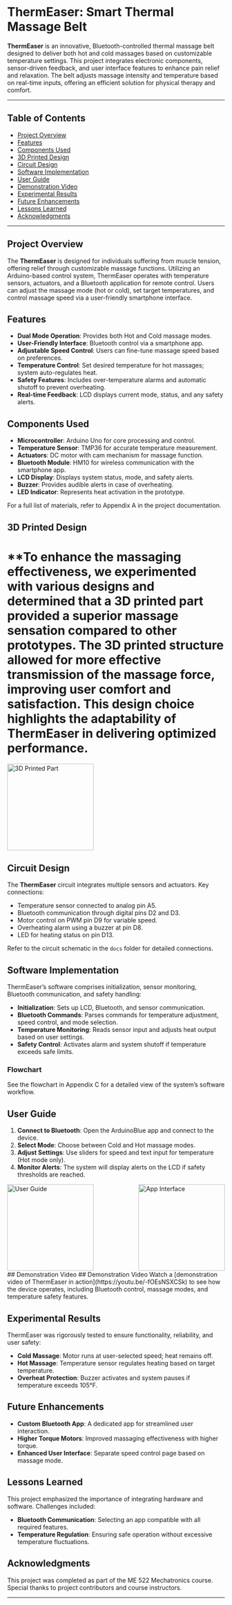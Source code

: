 # ThermEaser: Smart Thermal Massage Belt

**ThermEaser** is an innovative, Bluetooth-controlled thermal massage belt designed to deliver both hot and cold massages based on customizable temperature settings. This project integrates electronic components, sensor-driven feedback, and user interface features to enhance pain relief and relaxation. The belt adjusts massage intensity and temperature based on real-time inputs, offering an efficient solution for physical therapy and comfort.

---

## Table of Contents
- [Project Overview](#project-overview)
- [Features](#features)
- [Components Used](#components-used)
- [3D Printed Design](#3d-printed-design)
- [Circuit Design](#circuit-design)
- [Software Implementation](#software-implementation)
- [User Guide](#user-guide)
- [Demonstration Video](#demonstration-video)
- [Experimental Results](#experimental-results)
- [Future Enhancements](#future-enhancements)
- [Lessons Learned](#lessons-learned)
- [Acknowledgments](#acknowledgments)

---

## Project Overview
The **ThermEaser** is designed for individuals suffering from muscle tension, offering relief through customizable massage functions. Utilizing an Arduino-based control system, ThermEaser operates with temperature sensors, actuators, and a Bluetooth application for remote control. Users can adjust the massage mode (hot or cold), set target temperatures, and control massage speed via a user-friendly smartphone interface.

## Features
- **Dual Mode Operation**: Provides both Hot and Cold massage modes.
- **User-Friendly Interface**: Bluetooth control via a smartphone app.
- **Adjustable Speed Control**: Users can fine-tune massage speed based on preferences.
- **Temperature Control**: Set desired temperature for hot massages; system auto-regulates heat.
- **Safety Features**: Includes over-temperature alarms and automatic shutoff to prevent overheating.
- **Real-time Feedback**: LCD displays current mode, status, and any safety alerts.

## Components Used
- **Microcontroller**: Arduino Uno for core processing and control.
- **Temperature Sensor**: TMP36 for accurate temperature measurement.
- **Actuators**: DC motor with cam mechanism for massage function.
- **Bluetooth Module**: HM10 for wireless communication with the smartphone app.
- **LCD Display**: Displays system status, mode, and safety alerts.
- **Buzzer**: Provides audible alerts in case of overheating.
- **LED Indicator**: Represents heat activation in the prototype.

For a full list of materials, refer to Appendix A in the project documentation.

## 3D Printed Design
 **To enhance the massaging effectiveness, we experimented with various designs and determined that a 3D printed part provided a superior massage sensation compared to other prototypes. The 3D printed structure allowed for more effective transmission of the massage force, improving user comfort and satisfaction. This design choice highlights the adaptability of ThermEaser in delivering optimized performance.
=
<img src="images/3d_print.png" alt="3D Printed Part" width="200"/><!-- Update path with actual image location -->

## Circuit Design
The **ThermEaser** circuit integrates multiple sensors and actuators. Key connections:
- Temperature sensor connected to analog pin A5.
- Bluetooth communication through digital pins D2 and D3.
- Motor control on PWM pin D9 for variable speed.
- Overheating alarm using a buzzer at pin D8.
- LED for heating status on pin D13.

Refer to the circuit schematic in the `docs` folder for detailed connections.

## Software Implementation
ThermEaser’s software comprises initialization, sensor monitoring, Bluetooth communication, and safety handling:
- **Initialization**: Sets up LCD, Bluetooth, and sensor communication.
- **Bluetooth Commands**: Parses commands for temperature adjustment, speed control, and mode selection.
- **Temperature Monitoring**: Reads sensor input and adjusts heat output based on user settings.
- **Safety Control**: Activates alarm and system shutoff if temperature exceeds safe limits.

### Flowchart
See the flowchart in Appendix C for a detailed view of the system’s software workflow.

## User Guide

1. **Connect to Bluetooth**: Open the ArduinoBlue app and connect to the device.
2. **Select Mode**: Choose between Cold and Hot massage modes.
3. **Adjust Settings**: Use sliders for speed and text input for temperature (Hot mode only).
4. **Monitor Alerts**: The system will display alerts on the LCD if safety thresholds are reached.

<div style="display: flex; justify-content: space-between;">
  <img src="images/app_ui2.jpg" alt="User Guide" width="200"/>
  <img src="images/app_uijpg.jpg" alt="App Interface" width="200"/>
</div>
## Demonstration Video
## Demonstration Video
Watch a [demonstration video of ThermEaser in action](https://youtu.be/-fOEsNSXCSk) to see how the device operates, including Bluetooth control, massage modes, and temperature safety features.

## Experimental Results
ThermEaser was rigorously tested to ensure functionality, reliability, and user safety:
- **Cold Massage**: Motor runs at user-selected speed; heat remains off.
- **Hot Massage**: Temperature sensor regulates heating based on target temperature.
- **Overheat Protection**: Buzzer activates and system pauses if temperature exceeds 105°F.

## Future Enhancements
- **Custom Bluetooth App**: A dedicated app for streamlined user interaction.
- **Higher Torque Motors**: Improved massaging effectiveness with higher torque.
- **Enhanced User Interface**: Separate speed control page based on massage mode.

## Lessons Learned
This project emphasized the importance of integrating hardware and software. Challenges included:
- **Bluetooth Communication**: Selecting an app compatible with all required features.
- **Temperature Regulation**: Ensuring safe operation without excessive temperature fluctuations.

## Acknowledgments
This project was completed as part of the ME 522 Mechatronics course. Special thanks to project contributors and course instructors.

---
